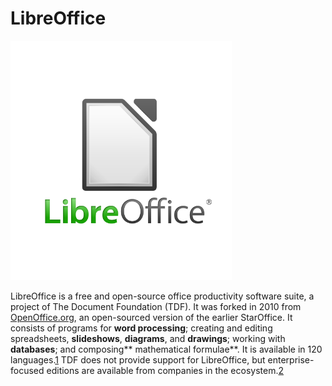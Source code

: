 # LibreOffice

![libreoffice_logo](LOGO-LIBRE-OFFICE.webp)

LibreOffice is a free and open-source office productivity software suite, a project of The Document Foundation (TDF).
It was forked in 2010 from [OpenOffice.org](openoffice.org), an open-sourced version of the earlier StarOffice.
It consists of programs for **word processing**; creating and editing spreadsheets, **slideshows**, **diagrams**, and **drawings**; working with **databases**; and composing** mathematical formulae**.
It is available in 120 languages.[1]
TDF does not provide support for LibreOffice, but enterprise-focused editions are available from companies in the ecosystem.[2] 

[1]: https://en.wikipedia.org/wiki/LibreOffice#cite_note-languages-9
[2]: https://en.wikipedia.org/wiki/LibreOffice#cite_note-12
